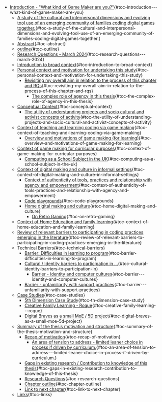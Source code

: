 -   [Introduction - "What kind of Game Maker are
    you?"](#introduction---what-kind-of-game-maker-are-you){#toc-introduction---what-kind-of-game-maker-are-you}
    -   [A study of the cultural and interpersonal dimensions and
        evolving tool use of an emerging community of families coding
        digital games
        together.](#a-study-of-the-cultural-and-interpersonal-dimensions-and-evolving-tool-use-of-an-emerging-community-of-families-coding-digital-games-together.){#toc-a-study-of-the-cultural-and-interpersonal-dimensions-and-evolving-tool-use-of-an-emerging-community-of-families-coding-digital-games-together.}
    -   [Abstract](#abstract){#toc-abstract}
    -   [outline](#outline){#toc-outline}
    -   [Research Questions - March
        2024](#research-questions---march-2024){#toc-research-questions---march-2024}
    -   [Introduction to broad
        context](#introduction-to-broad-context){#toc-introduction-to-broad-context}
    -   [Personal context and motivation for undertaking this
        study](#personal-context-and-motivation-for-undertaking-this-study){#toc-personal-context-and-motivation-for-undertaking-this-study}
        -   [Revisiting my overall aim in relation to the process of
            this chapter and
            RQs](#revisiting-my-overall-aim-in-relation-to-the-process-of-this-chapter-and-rqs){#toc-revisiting-my-overall-aim-in-relation-to-the-process-of-this-chapter-and-rqs}
            -   [The complex role of agency in this
                thesis](#the-complex-role-of-agency-in-this-thesis){#toc-the-complex-role-of-agency-in-this-thesis}
    -   [Conceptual
        Context](#conceptual-context){#toc-conceptual-context}
        -   [The utility of understanding projects and socio cultural
            and activist concepts of
            activity](#the-utility-of-understanding-projects-and-socio-cultural-and-activist-concepts-of-activity){#toc-the-utility-of-understanding-projects-and-socio-cultural-and-activist-concepts-of-activity}
    -   [Context of teaching and learning coding via game
        making](#context-of-teaching-and-learning-coding-via-game-making){#toc-context-of-teaching-and-learning-coding-via-game-making}
        -   [Overview and motivations of game making (for
            learning)](#overview-and-motivations-of-game-making-for-learning){#toc-overview-and-motivations-of-game-making-for-learning}
    -   [Context of game making for curricular
        purposes](#context-of-game-making-for-curricular-purposes){#toc-context-of-game-making-for-curricular-purposes}
        -   [Computing as a School Subject in the
            UK](#computing-as-a-school-subject-in-the-uk){#toc-computing-as-a-school-subject-in-the-uk}
    -   [Context of digital making and culture in informal
        settings](#context-of-digital-making-and-culture-in-informal-settings){#toc-context-of-digital-making-and-culture-in-informal-settings}
        -   [Context of authenticity of tools, practices and
            relationship with agency and
            empowerment](#context-of-authenticity-of-tools-practices-and-relationship-with-agency-and-empowerment){#toc-context-of-authenticity-of-tools-practices-and-relationship-with-agency-and-empowerment}
        -   [Code playgrounds](#code-playgrounds){#toc-code-playgrounds}
        -   [Home digital making and
            culture](#home-digital-making-and-culture){#toc-home-digital-making-and-culture}
            -   [On Retro
                Gaming](#on-retro-gaming){#toc-on-retro-gaming}
    -   [Context of Home Education and family
        learning](#context-of-home-education-and-family-learning){#toc-context-of-home-education-and-family-learning}
    -   [Review of relevant barriers to participating in coding
        practices emerging in the
        literature](#review-of-relevant-barriers-to-participating-in-coding-practices-emerging-in-the-literature){#toc-review-of-relevant-barriers-to-participating-in-coding-practices-emerging-in-the-literature}
    -   [Technical
        Barriers](#technical-barriers){#toc-technical-barriers}
        -   [Barrier: Difficulties in learning to
            program](#barrier-difficulties-in-learning-to-program){#toc-barrier-difficulties-in-learning-to-program}
        -   [Cultural / Identity barriers to participation in
            ...](#cultural-identity-barriers-to-participation-in){#toc-cultural-identity-barriers-to-participation-in}
            -   [Barrier - Identity and computer
                cultures](#barrier---identity-and-computer-cultures){#toc-barrier---identity-and-computer-cultures}
        -   [Barrier - unfamiliarity with support
            practices](#barrier---unfamiliarity-with-support-practices){#toc-barrier---unfamiliarity-with-support-practices}
    -   [Case Studies](#case-studies){#toc-case-studies}
        -   [5th Dimension Case
            Study](#th-dimension-case-study){#toc-th-dimension-case-study}
        -   [Creative Family Learning -
            Roque](#creative-family-learning---roque){#toc-creative-family-learning---roque}
        -   [Digital Braves as a small MoE / 5D
            project](#digital-braves-as-a-small-moe-5d-project){#toc-digital-braves-as-a-small-moe-5d-project}
    -   [Summary of the thesis motivation and
        structure](#summary-of-the-thesis-motivation-and-structure){#toc-summary-of-the-thesis-motivation-and-structure}
        -   [Recap of
            motivation](#recap-of-motivation){#toc-recap-of-motivation}
            -   [An area of tension to address - limited leaner choice
                in process if driven by
                curriculum.](#an-area-of-tension-to-address---limited-leaner-choice-in-process-if-driven-by-curriculum.){#toc-an-area-of-tension-to-address---limited-leaner-choice-in-process-if-driven-by-curriculum.}
        -   [Gaps in existing research / Contribution to knowledge of
            this
            thesis](#gaps-in-existing-research-contribution-to-knowledge-of-this-thesis){#toc-gaps-in-existing-research-contribution-to-knowledge-of-this-thesis}
        -   [Research
            Questions](#research-questions){#toc-research-questions}
        -   [Chapter outline](#chapter-outline){#toc-chapter-outline}
        -   [Link to next
            chapter](#link-to-next-chapter){#toc-link-to-next-chapter}
    -   [Links](#links){#toc-links}
